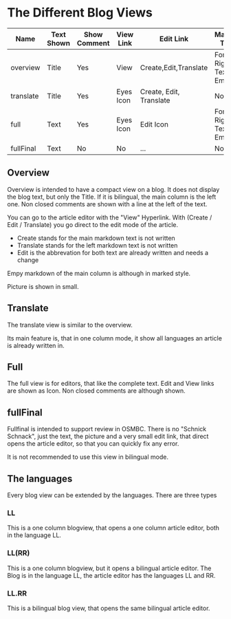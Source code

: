 # The Different Blog Views

|Name        | Text Shown|Show Comment| View Link | Edit Link               | Marked Text          |Translate Links |Display Picture   |
|------------|-----------|------------|-----------|-------------------------|----------------------|----------------|------------------|
|overview    | Title     |Yes         | View      | Create,Edit,Translate   | For Right Text Empty | No             | Small            |
|translate   | Title     |Yes         | Eyes Icon | Create, Edit, Translate | No                   | Per Language   | No(?)            |
|full        | Text      |Yes         | Eyes Icon | Edit Icon               | For Right Text Empty | No             | Small            |
|fullFinal   | Text      |No          | No        | ...                     | No                   | No             | Full             |


## Overview

Overview is intended to have a compact view on a blog. It does not display the blog text, but only the Title. 
If it is bilingual, the main column is the left one. Non closed comments are shown with a line at the left of the text.

You can go to the article editor with the "View" Hyperlink. With (Create / Edit / Translate) you go direct to the edit mode of the article.
* Create stands for the main markdown text is not written
* Translate stands for the left markdown text is not written
* Edit is the abbrevation for both text are already written and needs a change

Empy markdown of the main column is although in marked style.

Picture is shown in small.

## Translate

The translate view is similar to the overview.

Its main feature is, that in one column mode, it show all languages an article is already written in.

## Full

The full view is for editors, that like the complete text. Edit and View links are shown as Icon. Non closed comments are although shown.

## fullFinal

Fullfinal is intended to support review in OSMBC. There is no "Schnick Schnack", just the text, the picture and a very small edit link,
that direct opens the article editor, so that you can quickly fix any error.

It is not recommended to use this view in bilingual mode.


## The languages

Every blog view can be extended by the languages. There are three types

### LL

This is a one column blogview, that opens a one column article editor, both in the language LL.

### LL(RR)

This is a one column blogview, but it opens a bilingual article editor. The Blog is in the language LL, the article editor has the languages LL and RR.

### LL.RR

This is a bilingual blog view, that opens the same bilingual article editor.



